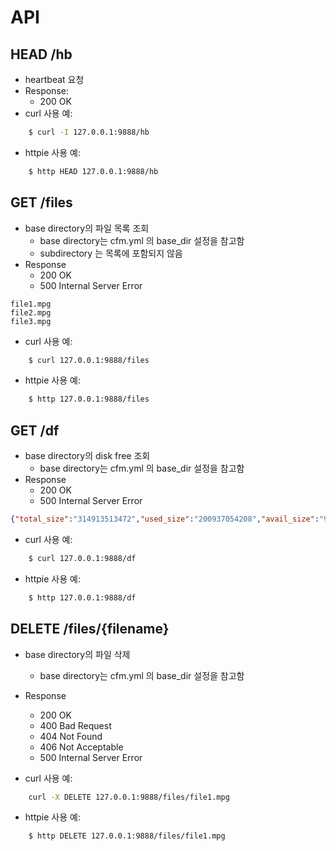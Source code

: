 # API

## HEAD /hb
- heartbeat 요청
- Response:
  - 200 OK
- curl 사용 예:
```bash
    $ curl -I 127.0.0.1:9888/hb
```
- httpie 사용 예:
```bash
    $ http HEAD 127.0.0.1:9888/hb
```

## GET /files
- base directory의 파일 목록 조회
    - base directory는 cfm.yml 의 base_dir 설정을 참고함
    - subdirectory 는 목록에 포함되지 않음
- Response
  - 200 OK
  - 500 Internal Server Error

```text
file1.mpg
file2.mpg
file3.mpg
```
- curl 사용 예:
```bash
    $ curl 127.0.0.1:9888/files
```
- httpie 사용 예:
```bash
    $ http 127.0.0.1:9888/files
```

## GET /df
- base directory의 disk free 조회
    - base directory는 cfm.yml 의 base_dir 설정을 참고함
- Response
  - 200 OK
  - 500 Internal Server Error

```json
{"total_size":"314913513472","used_size":"200937054208","avail_size":"97956167680","used_percent":67,"free_size":"113976459264"}

```
- curl 사용 예:
```bash
    $ curl 127.0.0.1:9888/df
```
- httpie 사용 예:
```bash
    $ http 127.0.0.1:9888/df
```

## DELETE /files/{filename}
- base directory의 파일 삭제
    - base directory는 cfm.yml 의 base_dir 설정을 참고함
- Response
  - 200 OK
  - 400 Bad Request
  - 404 Not Found
  - 406 Not Acceptable
  - 500 Internal Server Error

- curl 사용 예:
```bash
    curl -X DELETE 127.0.0.1:9888/files/file1.mpg
```
- httpie 사용 예:
```bash
    $ http DELETE 127.0.0.1:9888/files/file1.mpg
```
